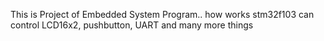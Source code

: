 This is Project of Embedded System Program..
how works stm32f103 can control LCD16x2, pushbutton, UART and many more things
